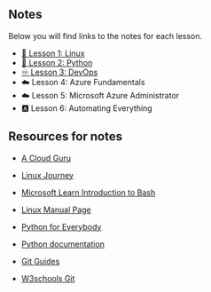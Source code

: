 ## Notes
Below you will find links to the notes for each lesson.

* [🐧 Lesson 1: Linux](1_linux.md)
* [🐍 Lesson 2: Python](2_python.md)
* [♾️ Lesson 3: DevOps](3_devops.md)
* ☁️ Lesson 4: Azure Fundamentals
* ☁️ Lesson 5: Microsoft Azure Administrator
* 🅰️ Lesson 6: Automating Everything

## Resources for notes

- [A Cloud Guru](https://acloudguru.com/)

- [Linux Journey](https://linuxjourney.com/)

- [Microsoft Learn Introduction to Bash](https://docs.microsoft.com/en-us/learn/modules/bash-introduction/)

- [Linux Manual Page](https://man7.org/index.html)

- [Python for Everybody](https://www.py4e.com/lessons)

- [Python documentation](https://docs.python.org/3/)

- [Git Guides](https://github.com/git-guides)

- [W3schools Git](https://www.w3schools.com/git/default.asp?remote=github)


